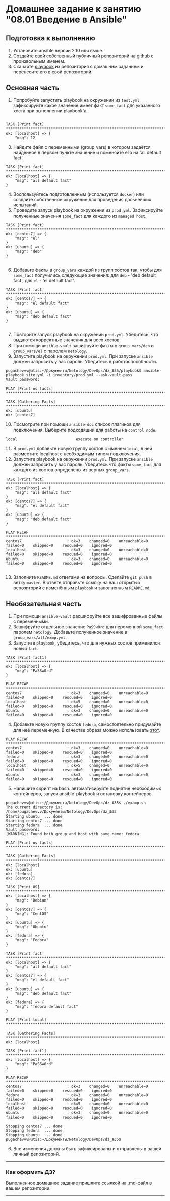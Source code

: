 # Домашнее задание к занятию "08.01 Введение в Ansible"

## Подготовка к выполнению
1. Установите ansible версии 2.10 или выше.
2. Создайте свой собственный публичный репозиторий на github с произвольным именем.
3. Скачайте [playbook](./playbook/) из репозитория с домашним заданием и перенесите его в свой репозиторий.

## Основная часть
1. Попробуйте запустить playbook на окружении из `test.yml`, зафиксируйте какое значение имеет факт `some_fact` для указанного хоста при выполнении playbook'a. 
```commandline

TASK [Print fact] *****************************************************************************************************************************************************
ok: [localhost] => {
    "msg": 12
```
3. Найдите файл с переменными (group_vars) в котором задаётся найденное в первом пункте значение и поменяйте его на 'all default fact'.
```commandline
TASK [Print fact] *****************************************************************************************************************************************************
ok: [localhost] => {
    "msg": "all default fact"
}

```
4. Воспользуйтесь подготовленным (используется `docker`) или создайте собственное окружение для проведения дальнейших испытаний.
5. Проведите запуск playbook на окружении из `prod.yml`. Зафиксируйте полученные значения `some_fact` для каждого из `managed host`.
```commandline
TASK [Print fact] *****************************************************************************************************************************************************
ok: [centos7] => {
    "msg": "el"
}
ok: [ubuntu] => {
    "msg": "deb"
}


```
6. Добавьте факты в `group_vars` каждой из групп хостов так, чтобы для `some_fact` получились следующие значения: для `deb` - 'deb default fact', для `el` - 'el default fact'.
```commandline
TASK [Print fact] *****************************************************************************************************************************************************
ok: [centos7] => {
    "msg": "el default fact"
}
ok: [ubuntu] => {
    "msg": "deb default fact"
}


```
7. Повторите запуск playbook на окружении `prod.yml`. Убедитесь, что выдаются корректные значения для всех хостов.
8. При помощи `ansible-vault` зашифруйте факты в `group_vars/deb` и `group_vars/el` с паролем `netology`.
9. Запустите playbook на окружении `prod.yml`. При запуске `ansible` должен запросить у вас пароль. Убедитесь в работоспособности.
```commandline
pugachevvv@utis:~/Документы/Netology/DevOps/dz_№35/playbook$ ansible-playbook site.yml -i inventory/prod.yml --ask-vault-pass
Vault password: 

PLAY [Print os facts] *************************************************************************************************************************************************

TASK [Gathering Facts] ************************************************************************************************************************************************
ok: [ubuntu]
ok: [centos7]

```
10. Посмотрите при помощи `ansible-doc` список плагинов для подключения. Выберите подходящий для работы на `control node`.
```commandline
local                          execute on controller                                                                                                              

```
11. В `prod.yml` добавьте новую группу хостов с именем  `local`, в ней разместите localhost с необходимым типом подключения.
12. Запустите playbook на окружении `prod.yml`. При запуске `ansible` должен запросить у вас пароль. Убедитесь что факты `some_fact` для каждого из хостов определены из верных `group_vars`.
```commandline
TASK [Print fact] *****************************************************************************************************************************************************
ok: [localhost] => {
    "msg": "all default fact"
}
ok: [centos7] => {
    "msg": "el default fact"
}
ok: [ubuntu] => {
    "msg": "deb default fact"
}

PLAY RECAP ************************************************************************************************************************************************************
centos7                    : ok=3    changed=0    unreachable=0    failed=0    skipped=0    rescued=0    ignored=0   
localhost                  : ok=3    changed=0    unreachable=0    failed=0    skipped=0    rescued=0    ignored=0   
ubuntu                     : ok=3    changed=0    unreachable=0    failed=0    skipped=0    rescued=0    ignored=0   


```
13. Заполните `README.md` ответами на вопросы. Сделайте `git push` в ветку `master`. В ответе отправьте ссылку на ваш открытый репозиторий с изменённым `playbook` и заполненным `README.md`.

## Необязательная часть

1. При помощи `ansible-vault` расшифруйте все зашифрованные файлы с переменными.
2. Зашифруйте отдельное значение `PaSSw0rd` для переменной `some_fact` паролем `netology`. Добавьте полученное значение в `group_vars/all/exmp.yml`.
3. Запустите `playbook`, убедитесь, что для нужных хостов применился новый `fact`.
```commandline
TASK [Print fact1] ****************************************************************************************************************************************************
ok: [localhost] => {
    "msg": "PaSSw0rd"
}

PLAY RECAP ************************************************************************************************************************************************************
centos7                    : ok=3    changed=0    unreachable=0    failed=0    skipped=0    rescued=0    ignored=0   
localhost                  : ok=5    changed=0    unreachable=0    failed=0    skipped=0    rescued=0    ignored=0   
ubuntu                     : ok=3    changed=0    unreachable=0    failed=0    skipped=0    rescued=0    ignored=0   

```
4. Добавьте новую группу хостов `fedora`, самостоятельно придумайте для неё переменную. В качестве образа можно использовать [этот](https://hub.docker.com/r/pycontribs/fedora).
```commandline
PLAY RECAP ************************************************************************************************************************************************************
centos7                    : ok=3    changed=0    unreachable=0    failed=0    skipped=0    rescued=0    ignored=0   
fedora                     : ok=3    changed=0    unreachable=0    failed=0    skipped=0    rescued=0    ignored=0   
localhost                  : ok=5    changed=0    unreachable=0    failed=0    skipped=0    rescued=0    ignored=0   
ubuntu                     : ok=3    changed=0    unreachable=0    failed=0    skipped=0    rescued=0    ignored=0   

```
5. Напишите скрипт на bash: автоматизируйте поднятие необходимых контейнеров, запуск ansible-playbook и остановку контейнеров.
```commandline
pugachevvv@utis:~/Документы/Netology/DevOps/dz_№35$ ./examp.sh 
The current directory is:
/home/pugachevvv/Документы/Netology/DevOps/dz_№35
Starting ubuntu  ... done
Starting centos7 ... done
Starting fedora  ... done
Vault password: 
[WARNING]: Found both group and host with same name: fedora

PLAY [Print os facts] *************************************************************************************************************************************************

TASK [Gathering Facts] ************************************************************************************************************************************************
ok: [localhost]
ok: [ubuntu]
ok: [fedora]
ok: [centos7]

TASK [Print OS] *******************************************************************************************************************************************************
ok: [localhost] => {
    "msg": "Debian"
}
ok: [centos7] => {
    "msg": "CentOS"
}
ok: [ubuntu] => {
    "msg": "Ubuntu"
}
ok: [fedora] => {
    "msg": "Fedora"
}

TASK [Print fact] *****************************************************************************************************************************************************
ok: [localhost] => {
    "msg": "all default fact"
}
ok: [centos7] => {
    "msg": "el default fact"
}
ok: [ubuntu] => {
    "msg": "deb default fact"
}
ok: [fedora] => {
    "msg": "fedora default fact"
}

PLAY [Print local] ****************************************************************************************************************************************************

TASK [Gathering Facts] ************************************************************************************************************************************************
ok: [localhost]

TASK [Print fact1] ****************************************************************************************************************************************************
ok: [localhost] => {
    "msg": "PaSSw0rd"
}

PLAY RECAP ************************************************************************************************************************************************************
centos7                    : ok=3    changed=0    unreachable=0    failed=0    skipped=0    rescued=0    ignored=0   
fedora                     : ok=3    changed=0    unreachable=0    failed=0    skipped=0    rescued=0    ignored=0   
localhost                  : ok=5    changed=0    unreachable=0    failed=0    skipped=0    rescued=0    ignored=0   
ubuntu                     : ok=3    changed=0    unreachable=0    failed=0    skipped=0    rescued=0    ignored=0   

Stopping centos7 ... done
Stopping fedora  ... done
Stopping ubuntu  ... done
pugachevvv@utis:~/Документы/Netology/DevOps/dz_№35$ 

```
6. Все изменения должны быть зафиксированы и отправлены в вашей личный репозиторий.

---

### Как оформить ДЗ?

Выполненное домашнее задание пришлите ссылкой на .md-файл в вашем репозитории.

---
